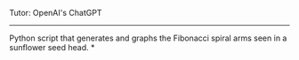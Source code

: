 Tutor: OpenAI's ChatGPT

- - - -

Python script that generates and graphs the Fibonacci spiral arms seen in a sunflower seed head.
* 
